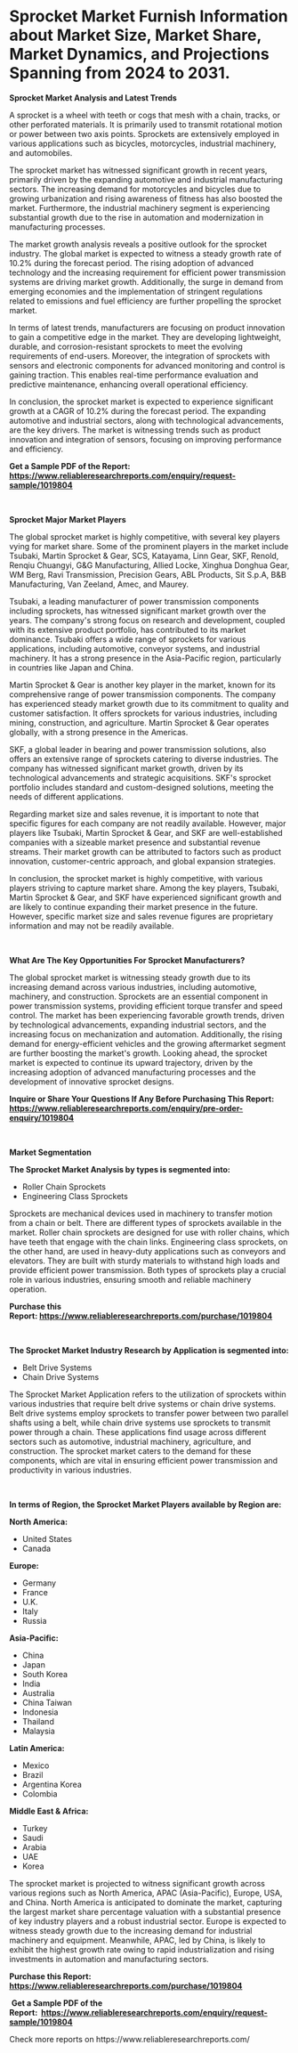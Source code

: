 <p><h1>Sprocket Market Furnish Information about Market Size, Market Share, Market Dynamics, and Projections Spanning from 2024 to 2031.</h1></p><p><strong>Sprocket Market Analysis and Latest Trends</strong></p>
<p><p>A sprocket is a wheel with teeth or cogs that mesh with a chain, tracks, or other perforated materials. It is primarily used to transmit rotational motion or power between two axis points. Sprockets are extensively employed in various applications such as bicycles, motorcycles, industrial machinery, and automobiles.</p><p>The sprocket market has witnessed significant growth in recent years, primarily driven by the expanding automotive and industrial manufacturing sectors. The increasing demand for motorcycles and bicycles due to growing urbanization and rising awareness of fitness has also boosted the market. Furthermore, the industrial machinery segment is experiencing substantial growth due to the rise in automation and modernization in manufacturing processes.</p><p>The market growth analysis reveals a positive outlook for the sprocket industry. The global market is expected to witness a steady growth rate of 10.2% during the forecast period. The rising adoption of advanced technology and the increasing requirement for efficient power transmission systems are driving market growth. Additionally, the surge in demand from emerging economies and the implementation of stringent regulations related to emissions and fuel efficiency are further propelling the sprocket market.</p><p>In terms of latest trends, manufacturers are focusing on product innovation to gain a competitive edge in the market. They are developing lightweight, durable, and corrosion-resistant sprockets to meet the evolving requirements of end-users. Moreover, the integration of sprockets with sensors and electronic components for advanced monitoring and control is gaining traction. This enables real-time performance evaluation and predictive maintenance, enhancing overall operational efficiency.</p><p>In conclusion, the sprocket market is expected to experience significant growth at a CAGR of 10.2% during the forecast period. The expanding automotive and industrial sectors, along with technological advancements, are the key drivers. The market is witnessing trends such as product innovation and integration of sensors, focusing on improving performance and efficiency.</p></p>
<p><strong>Get a Sample PDF of the Report:&nbsp; <a href="https://www.reliableresearchreports.com/enquiry/request-sample/1019804">https://www.reliableresearchreports.com/enquiry/request-sample/1019804</a></strong></p>
<p>&nbsp;</p>
<p><strong>Sprocket Major Market Players</strong></p>
<p><p>The global sprocket market is highly competitive, with several key players vying for market share. Some of the prominent players in the market include Tsubaki, Martin Sprocket & Gear, SCS, Katayama, Linn Gear, SKF, Renold, Renqiu Chuangyi, G&G Manufacturing, Allied Locke, Xinghua Donghua Gear, WM Berg, Ravi Transmission, Precision Gears, ABL Products, Sit S.p.A, B&B Manufacturing, Van Zeeland, Amec, and Maurey.</p><p>Tsubaki, a leading manufacturer of power transmission components including sprockets, has witnessed significant market growth over the years. The company's strong focus on research and development, coupled with its extensive product portfolio, has contributed to its market dominance. Tsubaki offers a wide range of sprockets for various applications, including automotive, conveyor systems, and industrial machinery. It has a strong presence in the Asia-Pacific region, particularly in countries like Japan and China.</p><p>Martin Sprocket & Gear is another key player in the market, known for its comprehensive range of power transmission components. The company has experienced steady market growth due to its commitment to quality and customer satisfaction. It offers sprockets for various industries, including mining, construction, and agriculture. Martin Sprocket & Gear operates globally, with a strong presence in the Americas.</p><p>SKF, a global leader in bearing and power transmission solutions, also offers an extensive range of sprockets catering to diverse industries. The company has witnessed significant market growth, driven by its technological advancements and strategic acquisitions. SKF's sprocket portfolio includes standard and custom-designed solutions, meeting the needs of different applications.</p><p>Regarding market size and sales revenue, it is important to note that specific figures for each company are not readily available. However, major players like Tsubaki, Martin Sprocket & Gear, and SKF are well-established companies with a sizeable market presence and substantial revenue streams. Their market growth can be attributed to factors such as product innovation, customer-centric approach, and global expansion strategies.</p><p>In conclusion, the sprocket market is highly competitive, with various players striving to capture market share. Among the key players, Tsubaki, Martin Sprocket & Gear, and SKF have experienced significant growth and are likely to continue expanding their market presence in the future. However, specific market size and sales revenue figures are proprietary information and may not be readily available.</p></p>
<p>&nbsp;</p>
<p><strong>What Are The Key Opportunities For Sprocket Manufacturers?</strong></p>
<p><p>The global sprocket market is witnessing steady growth due to its increasing demand across various industries, including automotive, machinery, and construction. Sprockets are an essential component in power transmission systems, providing efficient torque transfer and speed control. The market has been experiencing favorable growth trends, driven by technological advancements, expanding industrial sectors, and the increasing focus on mechanization and automation. Additionally, the rising demand for energy-efficient vehicles and the growing aftermarket segment are further boosting the market's growth. Looking ahead, the sprocket market is expected to continue its upward trajectory, driven by the increasing adoption of advanced manufacturing processes and the development of innovative sprocket designs.</p></p>
<p><strong>Inquire or Share Your Questions If Any Before Purchasing This Report: <a href="https://www.reliableresearchreports.com/enquiry/pre-order-enquiry/1019804">https://www.reliableresearchreports.com/enquiry/pre-order-enquiry/1019804</a></strong></p>
<p>&nbsp;</p>
<p><strong>Market Segmentation</strong></p>
<p><strong>The Sprocket Market Analysis by types is segmented into:</strong></p>
<p><ul><li>Roller Chain Sprockets</li><li>Engineering Class Sprockets</li></ul></p>
<p><p>Sprockets are mechanical devices used in machinery to transfer motion from a chain or belt. There are different types of sprockets available in the market. Roller chain sprockets are designed for use with roller chains, which have teeth that engage with the chain links. Engineering class sprockets, on the other hand, are used in heavy-duty applications such as conveyors and elevators. They are built with sturdy materials to withstand high loads and provide efficient power transmission. Both types of sprockets play a crucial role in various industries, ensuring smooth and reliable machinery operation.</p></p>
<p><strong>Purchase this Report:&nbsp;<a href="https://www.reliableresearchreports.com/purchase/1019804">https://www.reliableresearchreports.com/purchase/1019804</a></strong></p>
<p>&nbsp;</p>
<p><strong>The Sprocket Market Industry Research by Application is segmented into:</strong></p>
<p><ul><li>Belt Drive Systems</li><li>Chain Drive Systems</li></ul></p>
<p><p>The Sprocket Market Application refers to the utilization of sprockets within various industries that require belt drive systems or chain drive systems. Belt drive systems employ sprockets to transfer power between two parallel shafts using a belt, while chain drive systems use sprockets to transmit power through a chain. These applications find usage across different sectors such as automotive, industrial machinery, agriculture, and construction. The sprocket market caters to the demand for these components, which are vital in ensuring efficient power transmission and productivity in various industries.</p></p>
<p>&nbsp;</p>
<p><strong>In terms of Region, the Sprocket Market Players available by Region are:</strong></p>
<p>
    <p> <strong> North America: </strong>
        <ul>
            <li>United States</li>
            <li>Canada</li>
        </ul>
        </p> 
    <p> <strong> Europe: </strong>
        <ul>
            <li>Germany</li>
            <li>France</li>
            <li>U.K.</li>
            <li>Italy</li>
            <li>Russia</li>
        </ul>
        </p> 
    <p> <strong> Asia-Pacific: </strong>
        <ul>
            <li>China</li>
            <li>Japan</li>
            <li>South Korea</li>
            <li>India</li>
            <li>Australia</li>
            <li>China Taiwan</li>
            <li>Indonesia</li>
            <li>Thailand</li>
            <li>Malaysia</li>
        </ul>
        </p> 
    <p> <strong> Latin America: </strong>
        <ul>
            <li>Mexico</li>
            <li>Brazil</li>
            <li>Argentina Korea</li>
            <li>Colombia</li>
        </ul>
        </p> 
    <p> <strong> Middle East & Africa: </strong>
        <ul>
            <li>Turkey</li>
            <li>Saudi</li>
            <li>Arabia</li>
            <li>UAE</li>
            <li>Korea</li>
        </ul>
    </p>
    </p>
<p><p>The sprocket market is projected to witness significant growth across various regions such as North America, APAC (Asia-Pacific), Europe, USA, and China. North America is anticipated to dominate the market, capturing the largest market share percentage valuation with a substantial presence of key industry players and a robust industrial sector. Europe is expected to witness steady growth due to the increasing demand for industrial machinery and equipment. Meanwhile, APAC, led by China, is likely to exhibit the highest growth rate owing to rapid industrialization and rising investments in automation and manufacturing sectors.</p></p>
<p><strong>Purchase this Report: <a href="https://www.reliableresearchreports.com/purchase/1019804">https://www.reliableresearchreports.com/purchase/1019804</a></strong></p>
<p>&nbsp;<strong>Get a Sample PDF of the Report:&nbsp;&nbsp;<a href="https://www.reliableresearchreports.com/enquiry/request-sample/1019804">https://www.reliableresearchreports.com/enquiry/request-sample/1019804</a></strong></p>
<p><strong></strong></p>
<p>Check more reports on https://www.reliableresearchreports.com/</p>